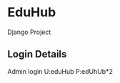 # EduHub
Django Project

## Login Details
Admin login 
U:eduHub  P:edUhUb*2

<!-- User Login
U:Hetvi1512 P:Hetvi*2112 -->
